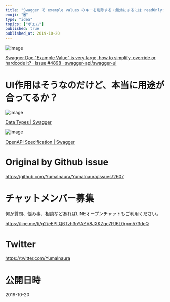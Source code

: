 ```yaml
---
title: "Swagger で example values のキーを削除する・無効にするには readOnly: True 属性をつければ良いらしい？"
emoji: "🖥"
type: "idea"
topics: ["ポエム"]
published: true
published_at: 2019-10-20
---
```


![image](https://user-images.githubusercontent.com/13635059/67152106-610de080-f30b-11e9-937b-9d8f6956d657.png)

[Swagger Doc "Example Value" is very large, how to simplify, override or hardcode it? · Issue #4898 · swagger-api/swagger-ui](https://github.com/swagger-api/swagger-ui/issues/4898)


# UI作用はそうなのだけど、本当に用途が合ってるか？

![image](https://user-images.githubusercontent.com/13635059/67152120-91557f00-f30b-11e9-9d68-01eb91ca603c.png)

[Data Types | Swagger](https://swagger.io/docs/specification/data-models/data-types/)


![image](https://user-images.githubusercontent.com/13635059/67152177-4851fa80-f30c-11e9-9b8a-2bbda47eee4e.png)


[OpenAPI Specification | Swagger](https://swagger.io/specification/)

# Original by Github issue

https://github.com/YumaInaura/YumaInaura/issues/2607








<!-- Update From Qiita API -->

# チャットメンバー募集


何か質問、悩み事、相談などあればLINEオープンチャットもご利用ください。

https://line.me/ti/g2/eEPltQ6Tzh3pYAZV8JXKZqc7PJ6L0rpm573dcQ





# Twitter


https://twitter.com/YumaInaura


<!-- Update From Qiita API -->



# 公開日時

2019-10-20
